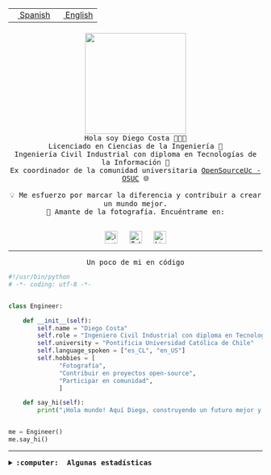 <table border="0"  align="right">
 <tr><td><a href="README.md"><img src="https://upload.wikimedia.org/wikipedia/commons/thumb/8/89/Bandera_de_Espa%C3%B1a.svg/1200px-Bandera_de_Espa%C3%B1a.svg.png" height="10"> Spanish</a></td>
 <td><a href="README.en.md"><img src="https://upload.wikimedia.org/wikipedia/commons/a/a4/Flag_of_the_United_States.svg" height="10"> English</a></td></tr>
</table><br><br><br>

<p align="center">
  <img src="https://github.com/diegocostares/diegocostares/blob/main/Images/aaa2.gif?raw=true" height="200px" weight="200px">
  <br><samp>
    Hola soy Diego Costa 👨🏻‍💻<br>
    Licenciado en Ciencias de la Ingeniería 🤖<br>
    Ingeniería Civil Industrial con diploma en Tecnologías de la Información 🧠<br>
    Ex coordinador de la comunidad universitaria <a href="https://github.com/open-source-uc">OpenSourceUc - OSUC</a> 🌐<br>
  <br>
    💡 Me esfuerzo por marcar la diferencia y contribuir a crear un mundo mejor.<br>
    📸 Amante de la fotografía. Encuéntrame en: <br>
  <br></samp>
</p>

<p align="center">
   <a href="https://instagram.com/diegocosta_no" target="blank">
      <img align="center" src="https://cdn.jsdelivr.net/npm/simple-icons@3.0.1/icons/instagram.svg" alt="instagram" height="25px" width="25px" />
      &#8203;
   </a>
   &nbsp; &nbsp; &nbsp;
   <a href="https://t.me/diegocosta_no" target="blank">
      <img align="center" alt="Telegram" width="25px" src="https://icons-for-free.com/iconfiles/png/512/Telegram-1324888767380505522.png" />
      &#8203;
   </a>
   &nbsp; &nbsp; &nbsp;
   <a href="https://www.linkedin.com/in/diegocostar/" target="blank">
      <img align="center" alt="LinkedIn" width="25px" src="https://img.icons8.com/metro/452/linkedin.png" />
      &#8203;
   </a>
</p>

---

<p align="center"><front size="25"><samp>Un poco de mi en código</samp></front></p>

```python
#!/usr/bin/python
# -*- coding: utf-8 -*-


class Engineer:

    def __init__(self):
        self.name = "Diego Costa"
        self.role = "Ingeniero Civil Industrial con diploma en Tecnologías de la Información"
        self.university = "Pontificia Universidad Católica de Chile"
        self.language_spoken = ["es_CL", "en_US"]
        self.hobbies = [
              "Fotografía",
              "Contribuir en proyectos open-source",
              "Participar en comunidad",
              ]

    def say_hi(self):
        print("¡Hola mundo! Aquí Diego, construyendo un futuro mejor y cambiando el mundo.")


me = Engineer()
me.say_hi()
```

---

<details>
  <summary><b><samp>:computer: &nbsp;Algunas estadísticas</samp></b></summary>
  <br/></p>

<!--START_SECTION:waka-->
![Code Time](http://img.shields.io/badge/Code%20Time-1%2C774%20hrs%2024%20mins-blue)

📅 **Soy más productivo los Miércoles** 

```text
Lunes                    10943 commits       ██░░░░░░░░░░░░░░░░░░░░░░░   06.22 % 
Martes                   5955 commits        █░░░░░░░░░░░░░░░░░░░░░░░░   03.38 % 
Miércoles                56309 commits       ████████░░░░░░░░░░░░░░░░░   32.01 % 
Jueves                   46090 commits       ███████░░░░░░░░░░░░░░░░░░   26.20 % 
Viernes                  50966 commits       ███████░░░░░░░░░░░░░░░░░░   28.97 % 
Sábado                   5286 commits        █░░░░░░░░░░░░░░░░░░░░░░░░   03.00 % 
Domingo                  382 commits         ░░░░░░░░░░░░░░░░░░░░░░░░░   00.22 % 
```


📊 **Esta semana me dediqué a** 

```text
🐱‍💻 Proyectos: 
hackathon                9 hrs 45 mins       ██████████████░░░░░░░░░░░   57.58 % 
buk-webapp               4 hrs 12 mins       ██████░░░░░░░░░░░░░░░░░░░   24.86 % 
BetpracticeSpider        1 hr 37 mins        ██░░░░░░░░░░░░░░░░░░░░░░░   09.63 % 
nicoanalisis             1 hr 20 mins        ██░░░░░░░░░░░░░░░░░░░░░░░   07.92 % 
```


 Last Updated on 18/08/2024 21:11:14 UTC
<!--END_SECTION:waka-->

<p align="center"> <img src="https://github-readme-stats.vercel.app/api?username=diegocostares&show_icons=true&theme=ayu-mirage" alt="abhisheknaiidu" /></p>

</details>
